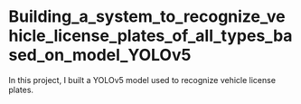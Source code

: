 # Building_a_system_to_recognize_vehicle_license_plates_of_all_types_based_on_model_YOLOv5
 In this project, I built a YOLOv5 model used to recognize vehicle license plates.
